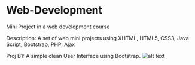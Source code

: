 # Web-Development
Mini Project in a web development course

Description: A set of web mini projects using XHTML, HTML5, CSS3, Java Script, Bootstrap, PHP, Ajax

Proj B1: A simple clean User Interface using Bootstrap.
![alt text](https://github.com/raghavkishan/Web-Development/blob/master/proj%20B1/Purrfect_Match.png)

